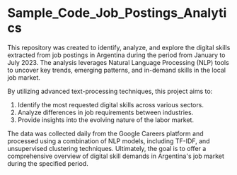 # Sample_Code_Job_Postings_Analytics
This repository was created to identify, analyze, and explore the digital skills extracted from job postings in Argentina during the period from January to July 2023. The analysis leverages Natural Language Processing (NLP) tools to uncover key trends, emerging patterns, and in-demand skills in the local job market.

By utilizing advanced text-processing techniques, this project aims to:

1. Identify the most requested digital skills across various sectors.
2. Analyze differences in job requirements between industries.
3. Provide insights into the evolving nature of the labor market.
   
The data was collected daily from the Google Careers platform and processed using a combination of NLP models, including TF-IDF, and unsupervised clustering techniques. 
Ultimately, the goal is to offer a comprehensive overview of digital skill demands in Argentina's job market during the specified period.

